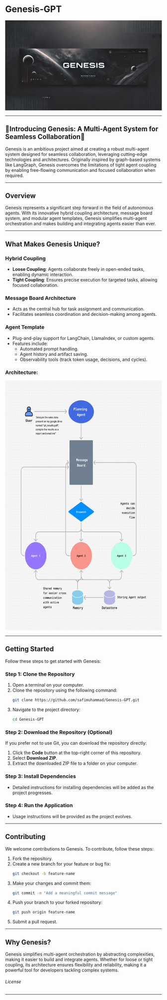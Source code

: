 # Genesis-GPT
![Genesis Banner](genesis-banner-2.webp)

---
## 🌟Introducing Genesis: A Multi-Agent System for Seamless Collaboration🌟

Genesis is an ambitious project aimed at creating a robust multi-agent system designed for seamless collaboration, leveraging cutting-edge technologies and architectures. Originally inspired by graph-based systems like LangGraph, Genesis overcomes the limitations of tight agent coupling by enabling free-flowing communication and focused collaboration when required.

---

## Overview

Genesis represents a significant step forward in the field of autonomous agents. With its innovative hybrid coupling architecture, message board system, and modular agent templates, Genesis simplifies multi-agent orchestration and makes building and integrating agents easier than ever.

---

## What Makes Genesis Unique?

### **Hybrid Coupling**
- **Loose Coupling**: Agents collaborate freely in open-ended tasks, enabling dynamic interaction.
- **Tight Coupling**: Ensures precise execution for targeted tasks, allowing focused collaboration.

### **Message Board Architecture**
- Acts as the central hub for task assignment and communication.
- Facilitates seamless coordination and decision-making among agents.

### **Agent Template**
- Plug-and-play support for LangChain, LlamaIndex, or custom agents.
- Features include:
  - Automated prompt handling.
  - Agent history and artifact saving.
  - Observability tools (track token usage, decisions, and cycles).

### Architecture:

<img src="genesis-v2.jpg" alt="Genesis-GPT Banner" width="600" height="800">

---

## Getting Started

Follow these steps to get started with Genesis:

### Step 1: Clone the Repository
1. Open a terminal on your computer.
2. Clone the repository using the following command:
   ```bash
   git clone https://github.com/safimuhammad/Genesis-GPT.git
   ```
3. Navigate to the project directory:
   ```bash
   cd Genesis-GPT
   ```

### Step 2: Download the Repository (Optional)
If you prefer not to use Git, you can download the repository directly:
1. Click the **Code** button at the top-right corner of this repository.
2. Select **Download ZIP**.
3. Extract the downloaded ZIP file to a folder on your computer.

### Step 3: Install Dependencies
- Detailed instructions for installing dependencies will be added as the project progresses.

### Step 4: Run the Application
- Usage instructions will be provided as the project evolves.

---

## Contributing

We welcome contributions to Genesis. To contribute, follow these steps:

1. Fork the repository.
2. Create a new branch for your feature or bug fix:
   ```bash
   git checkout -b feature-name
   ```
3. Make your changes and commit them:
   ```bash
   git commit -m "Add a meaningful commit message"
   ```
4. Push your branch to your forked repository:
   ```bash
   git push origin feature-name
   ```
5. Submit a pull request.

---

## Why Genesis?

Genesis simplifies multi-agent orchestration by abstracting complexities, making it easier to build and integrate agents. Whether for loose or tight coupling, its architecture ensures flexibility and reliability, making it a powerful tool for developers tackling complex systems.

###### License

---


